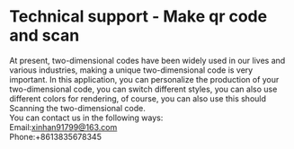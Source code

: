 # Technical support - Make qr code and scan
At present, two-dimensional codes have been widely used in our lives and various industries, making a unique two-dimensional code is very important. In this application, you can personalize the production of your two-dimensional code, you can switch different styles, you can also use different colors for rendering, of course, you can also use this should Scanning the two-dimensional code.  
You can contact us in the following ways:  
Email:xinhan91799@163.com  
Phone:+8613835678345
